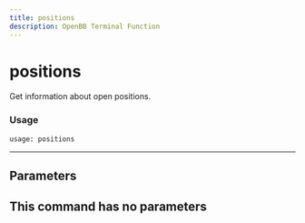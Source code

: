 ```yaml
---
title: positions
description: OpenBB Terminal Function
---
```


# positions

Get information about open positions.
### Usage 
```python
usage: positions
```
---
## Parameters
This command has no parameters
---
